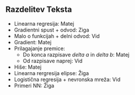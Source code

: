## Razdelitev Teksta
- Linearna regresija: Matej
- Gradientni spust + odvod: Ziga
- Malo o funkcijah + delni odvod: Vid
- Gradient: Matej
- Prilagajanje premice:
	- Do konca razpisave *delta a* in *delta b*: Matej
	- Od razpisave naprej: Vid
- Hiše: Matej
- Linearna rergresija elipse: Žiga
- Logistična regresija + nevronska mreža: Vid
- Primeri NN: Žiga
